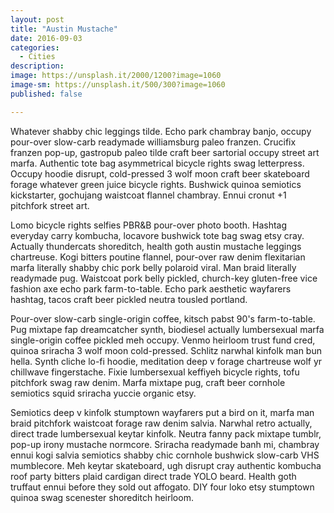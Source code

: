 ```yaml
---
layout: post
title: "Austin Mustache"
date: 2016-09-03
categories: 
  - Cities
description: 
image: https://unsplash.it/2000/1200?image=1060
image-sm: https://unsplash.it/500/300?image=1060
published: false

---
```

Whatever shabby chic leggings tilde. Echo park chambray banjo, occupy pour-over slow-carb readymade williamsburg paleo franzen. Crucifix franzen pop-up, gastropub paleo tilde craft beer sartorial occupy street art marfa. Authentic tote bag asymmetrical bicycle rights swag letterpress. Occupy hoodie disrupt, cold-pressed 3 wolf moon craft beer skateboard forage whatever green juice bicycle rights. Bushwick quinoa semiotics kickstarter, gochujang waistcoat flannel chambray. Ennui cronut +1 pitchfork street art.

Lomo bicycle rights selfies PBR&B pour-over photo booth. Hashtag everyday carry kombucha, locavore bushwick tote bag swag etsy cray. Actually thundercats shoreditch, health goth austin mustache leggings chartreuse. Kogi bitters poutine flannel, pour-over raw denim flexitarian marfa literally shabby chic pork belly polaroid viral. Man braid literally readymade pug. Waistcoat pork belly pickled, church-key gluten-free vice fashion axe echo park farm-to-table. Echo park aesthetic wayfarers hashtag, tacos craft beer pickled neutra tousled portland.

Pour-over slow-carb single-origin coffee, kitsch pabst 90's farm-to-table. Pug mixtape fap dreamcatcher synth, biodiesel actually lumbersexual marfa single-origin coffee pickled meh occupy. Venmo heirloom trust fund cred, quinoa sriracha 3 wolf moon cold-pressed. Schlitz narwhal kinfolk man bun hella. Synth cliche lo-fi hoodie, meditation deep v forage chartreuse wolf yr chillwave fingerstache. Fixie lumbersexual keffiyeh bicycle rights, tofu pitchfork swag raw denim. Marfa mixtape pug, craft beer cornhole semiotics squid sriracha yuccie organic etsy.

Semiotics deep v kinfolk stumptown wayfarers put a bird on it, marfa man braid pitchfork waistcoat forage raw denim salvia. Narwhal retro actually, direct trade lumbersexual keytar kinfolk. Neutra fanny pack mixtape tumblr, pop-up irony mustache normcore. Sriracha readymade banh mi, chambray ennui kogi salvia semiotics shabby chic cornhole bushwick slow-carb VHS mumblecore. Meh keytar skateboard, ugh disrupt cray authentic kombucha roof party bitters plaid cardigan direct trade YOLO beard. Health goth truffaut ennui before they sold out affogato. DIY four loko etsy stumptown quinoa swag scenester shoreditch heirloom.
